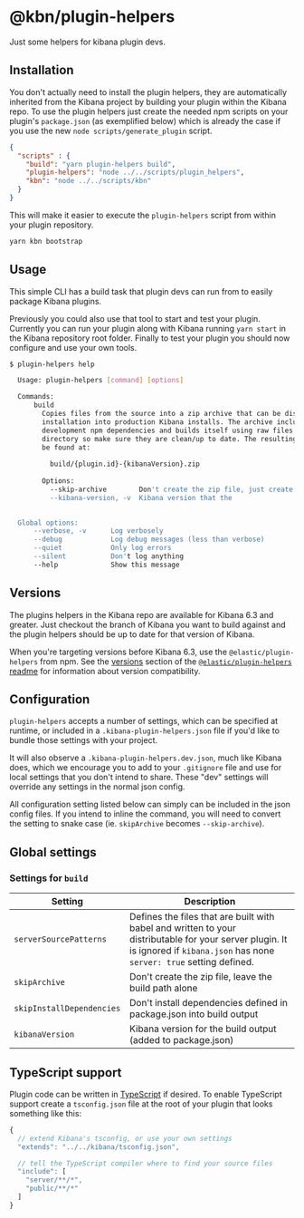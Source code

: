 # @kbn/plugin-helpers

Just some helpers for kibana plugin devs.

## Installation

You don't actually need to install the plugin helpers, they are automatically inherited from the Kibana project by building your plugin within the Kibana repo. To use the plugin helpers just create the needed npm scripts on your plugin's `package.json` (as exemplified below) which 
is already the case if you use the new `node scripts/generate_plugin` script.

```json
{
  "scripts" : {
    "build": "yarn plugin-helpers build",
    "plugin-helpers": "node ../../scripts/plugin_helpers",
    "kbn": "node ../../scripts/kbn"
  }
}
```

This will make it easier to execute the `plugin-helpers` script from within your plugin repository.

```sh
yarn kbn bootstrap
```

## Usage

This simple CLI has a build task that plugin devs can run from to easily package Kibana plugins.

Previously you could also use that tool to start and test your plugin. Currently you can run 
your plugin along with Kibana running `yarn start` in the Kibana repository root folder. Finally to test 
your plugin you should now configure and use your own tools.

```sh
$ plugin-helpers help

  Usage: plugin-helpers [command] [options]

  Commands:
      build
        Copies files from the source into a zip archive that can be distributed for
        installation into production Kibana installs. The archive includes the non-
        development npm dependencies and builds itself using raw files in the source
        directory so make sure they are clean/up to date. The resulting archive can
        be found at:
  
          build/{plugin.id}-{kibanaVersion}.zip
  
        Options:
          --skip-archive        Don't create the zip file, just create the build/kibana directory
          --kibana-version, -v  Kibana version that the
    

  Global options:
      --verbose, -v      Log verbosely
      --debug            Log debug messages (less than verbose)
      --quiet            Only log errors
      --silent           Don't log anything
      --help             Show this message

```

## Versions

The plugins helpers in the Kibana repo are available for Kibana 6.3 and greater. Just checkout the branch of Kibana you want to build against and the plugin helpers should be up to date for that version of Kibana.

When you're targeting versions before Kibana 6.3, use the `@elastic/plugin-helpers` from npm. See the [versions](https://github.com/elastic/kibana-plugin-helpers#versions) section of the [`@elastic/plugin-helpers` readme](https://github.com/elastic/kibana-plugin-helpers) for information about version compatibility.

## Configuration

`plugin-helpers` accepts a number of settings, which can be specified at runtime, or included in a `.kibana-plugin-helpers.json` file if you'd like to bundle those settings with your project.

It will also observe a `.kibana-plugin-helpers.dev.json`, much like Kibana does, which we encourage you to add to your `.gitignore` file and use for local settings that you don't intend to share. These "dev" settings will override any settings in the normal json config.

All configuration setting listed below can simply can be included in the json config files. If you intend to inline the command, you will need to convert the setting to snake case (ie. `skipArchive` becomes `--skip-archive`).

## Global settings

### Settings for `build`

Setting | Description
------- | -----------
`serverSourcePatterns` | Defines the files that are built with babel and written to your distributable for your server plugin. It is ignored if `kibana.json` has none `server: true` setting defined.
`skipArchive` | Don't create the zip file, leave the build path alone
`skipInstallDependencies` | Don't install dependencies defined in package.json into build output
`kibanaVersion` | Kibana version for the build output (added to package.json)

## TypeScript support

Plugin code can be written in [TypeScript](http://www.typescriptlang.org/) if desired. To enable TypeScript support create a `tsconfig.json` file at the root of your plugin that looks something like this:

```js
{
  // extend Kibana's tsconfig, or use your own settings
  "extends": "../../kibana/tsconfig.json",

  // tell the TypeScript compiler where to find your source files
  "include": [
    "server/**/*",
    "public/**/*"
  ]
}
```
